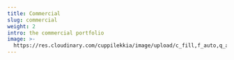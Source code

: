 ```yaml
---
title: Commercial
slug: commercial
weight: 2
intro: the commercial portfolio
image: >-
  https://res.cloudinary.com/cuppilekkia/image/upload/c_fill,f_auto,q_auto,w_350,h_200/v1580562254/categorie/adv_3x4_u94czh.jpg
---
```


